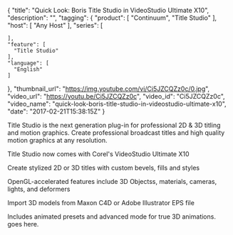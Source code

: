 {
  "title": "Quick Look: Boris Title Studio in VideoStudio Ultimate X10",
  "description": "",
  "tagging": {
    "product": [
      "Continuum",
      "Title Studio"
    ],
    "host": [
      "Any Host"
    ],
    "series": [

    ],
    "feature": [
      "Title Studio"
    ],
    "language": [
      "English"
    ]
  },
  "thumbnail_url": "https://img.youtube.com/vi/Ci5JZCQZz0c/0.jpg",
  "video_url": "https://youtu.be/Ci5JZCQZz0c",
  "video_id": "Ci5JZCQZz0c",
  "video_name": "quick-look-boris-title-studio-in-videostudio-ultimate-x10",
  "date": "2017-02-21T15:38:15Z"
}

Title Studio is the next generation plug-in for professional 2D & 3D titling and motion graphics. Create professional broadcast titles and high quality motion graphics at any resolution.

Title Studio now comes with Corel's VideoStudio Ultimate X10

Create stylized 2D or 3D titles with custom bevels, fills and styles

OpenGL-accelerated features include 3D Objectss, materials, cameras, lights, and deformers

Import 3D models from Maxon C4D or Adobe Illustrator EPS file

Includes animated presets and advanced mode for true 3D animations. goes here.
